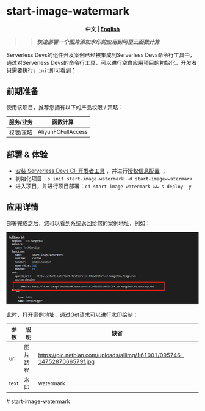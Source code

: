 # start-image-watermark

<p align="center"><b> 中文 | <a href="./readme_en.md"> English </a>  </b></p>


> > ***快速部署一个图片添加水印的应用到阿里云函数计算***

Serverless Devs的组件开发案例已经被集成到Serverless Devs命令行工具中，通过对Serverless Devs的命令行工具，可以进行空白应用项目的初始化，开发者只需要执行`s init`即可看到：

## 前期准备
使用该项目，推荐您拥有以下的产品权限 / 策略：

| 服务/业务 | 函数计算 |     
| --- |  --- |   
| 权限/策略 | AliyunFCFullAccess |   

## 部署 & 体验

- [安装 Serverless Devs Cli 开发者工具](https://www.serverless-devs.com/serverless-devs/install) ，并进行[授权信息配置](https://www.serverless-devs.com/fc/config) ；
- 初始化项目：`s init start-image-watermark -d start-image=watermark`   
- 进入项目，并进行项目部署：`cd start-image-watermark && s deploy -y`

## 应用详情

部署完成之后，您可以看到系统返回给您的案例地址，例如：

![](./image/b.png)


此时，打开案例地址，通过Get请求可以进行水印绘制：

| 参数 |  说明 | 缺省 |   
| --- |  --- | --- |  
| url | 图片路径 | https://pic.netbian.com/uploads/allimg/161001/095746-1475287066579f.jpg |    
| text | 水印 | watermark |    

#   s t a r t - i m a g e - w a t e r m a r k 
 
 